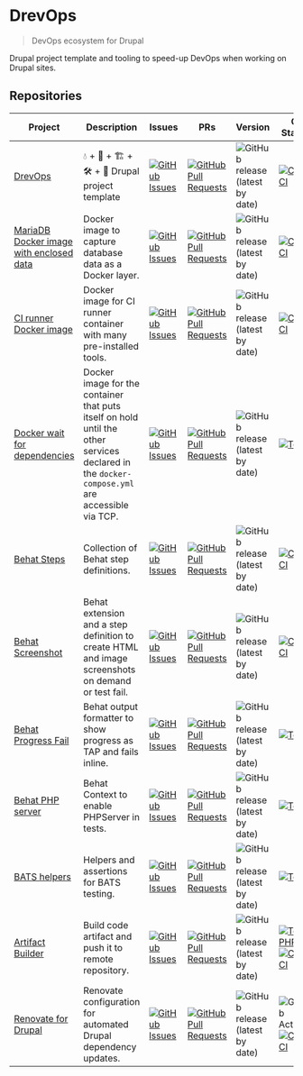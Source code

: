 # DrevOps

> DevOps ecosystem for Drupal

Drupal project template and tooling to speed-up DevOps when working on Drupal
sites.

## Repositories

| Project                                                                                   | Description                                                                                                                                   | Issues                                                                                                                                                                                | PRs                                                                                                                                                                                            | Version                                                                                                                    | CI Status                                                                                                                                                                                                                                                                                                                                      |
|-------------------------------------------------------------------------------------------|-----------------------------------------------------------------------------------------------------------------------------------------------|---------------------------------------------------------------------------------------------------------------------------------------------------------------------------------------|------------------------------------------------------------------------------------------------------------------------------------------------------------------------------------------------|----------------------------------------------------------------------------------------------------------------------------|------------------------------------------------------------------------------------------------------------------------------------------------------------------------------------------------------------------------------------------------------------------------------------------------------------------------------------------------|
| [DrevOps](https://github.com/drevops/drevops)                                             | 💧 + 🐳 + 🏗️ + 🛠️ + 🧪️ Drupal project template                                                                                             | [![GitHub Issues](https://img.shields.io/github/issues/drevops/drevops.svg?label=%20)](https://github.com/drevops/drevops/issues?label=%20)                                           | [![GitHub Pull Requests](https://img.shields.io/github/issues-pr/drevops/drevops.svg?label=%20)](https://github.com/drevops/drevops/pulls?label=%20)                                           | ![GitHub release (latest by date)](https://img.shields.io/github/v/release/drevops/drevops?label=%20)                      | [![CircleCI](https://circleci.com/gh/drevops/drevops.svg?style=shield)](https://circleci.com/gh/drevops/drevops)                                                                                                                                                                                                                               |
| [MariaDB Docker image with enclosed data](https://github.com/drevops/mariadb-drupal-data) | Docker image to capture database data as a Docker layer.                                                                                      | [![GitHub Issues](https://img.shields.io/github/issues/drevops/mariadb-drupal-data.svg?label=%20)](https://github.com/drevops/mariadb-drupal-data/issues?label=%20)                   | [![GitHub Pull Requests](https://img.shields.io/github/issues-pr/drevops/mariadb-drupal-data.svg?label=%20)](https://github.com/drevops/mariadb-drupal-data/pulls?label=%20)                   | ![GitHub release (latest by date)](https://img.shields.io/github/v/release/drevops/mariadb-drupal-data?label=%20)          | [![CircleCI](https://circleci.com/gh/drevops/mariadb-drupal-data.svg?style=shield)](https://circleci.com/gh/drevops/mariadb-drupal-data)                                                                                                                                                                                                       |
| [CI runner Docker image](https://github.com/drevops/ci-runner)                            | Docker image for CI runner container with many pre-installed tools.                                                                           | [![GitHub Issues](https://img.shields.io/github/issues/drevops/ci-runner.svg?label=%20)](https://github.com/drevops/ci-runner/issues?label=%20)                                       | [![GitHub Pull Requests](https://img.shields.io/github/issues-pr/drevops/ci-runner.svg?label=%20)](https://github.com/drevops/ci-runner/pulls?label=%20)                                       | ![GitHub release (latest by date)](https://img.shields.io/github/v/release/drevops/ci-runner?label=%20)                    | [![CircleCI](https://circleci.com/gh/drevops/ci-runner.svg?style=shield)](https://circleci.com/gh/drevops/ci-runner)                                                                                                                                                                                                                           |
| [Docker wait for dependencies](https://github.com/drevops/docker-wait-for-dependencies)   | Docker image for the container that puts itself on hold until the other services declared in the `docker-compose.yml` are accessible via TCP. | [![GitHub Issues](https://img.shields.io/github/issues/drevops/docker-wait-for-dependencies.svg?label=%20)](https://github.com/drevops/docker-wait-for-dependencies/issues?label=%20) | [![GitHub Pull Requests](https://img.shields.io/github/issues-pr/drevops/docker-wait-for-dependencies.svg?label=%20)](https://github.com/drevops/docker-wait-for-dependencies/pulls?label=%20) | ![GitHub release (latest by date)](https://img.shields.io/github/v/release/drevops/docker-wait-for-dependencies?label=%20) | [![Test](https://github.com/drevops/docker-wait-for-dependencies/actions/workflows/test.yml/badge.svg)](https://github.com/drevops/docker-wait-for-dependencies/actions/workflows/test.yml)                                                                                                                                                    |
| [Behat Steps](https://github.com/drevops/behat-steps)                                     | Collection of Behat step definitions.                                                                                                         | [![GitHub Issues](https://img.shields.io/github/issues/drevops/behat-steps.svg?label=%20)](https://github.com/drevops/behat-steps/issues?label=%20)                                   | [![GitHub Pull Requests](https://img.shields.io/github/issues-pr/drevops/behat-steps.svg?label=%20)](https://github.com/drevops/behat-steps/pulls?label=%20)                                   | ![GitHub release (latest by date)](https://img.shields.io/github/v/release/drevops/behat-steps?label=%20)                  | [![CircleCI](https://dl.circleci.com/status-badge/img/gh/drevops/behat-steps/tree/master.svg?style=shield)](https://dl.circleci.com/status-badge/redirect/gh/drevops/behat-steps/tree/master)                                                                                                                                                  |
| [Behat Screenshot](https://github.com/drevops/behat-screenshot)                           | Behat extension and a step definition to create HTML and image screenshots on demand or test fail.                                            | [![GitHub Issues](https://img.shields.io/github/issues/drevops/behat-screenshot.svg?label=%20)](https://github.com/drevops/behat-screenshot/issues?label=%20)                         | [![GitHub Pull Requests](https://img.shields.io/github/issues-pr/drevops/behat-screenshot.svg?label=%20)](https://github.com/drevops/behat-screenshot/pulls?label=%20)                         | ![GitHub release (latest by date)](https://img.shields.io/github/v/release/drevops/behat-screenshot?label=%20)             | [![CircleCI](https://circleci.com/gh/drevops/behat-screenshot.svg?style=shield)](https://circleci.com/gh/drevops/behat-screenshot)                                                                                                                                                                                                             |
| [Behat Progress Fail](https://github.com/drevops/behat-format-progress-fail)              | Behat output formatter to show progress as TAP and fails inline.                                                                              | [![GitHub Issues](https://img.shields.io/github/issues/drevops/behat-format-progress-fail.svg?label=%20)](https://github.com/drevops/behat-format-progress-fail/issues?label=%20)     | [![GitHub Pull Requests](https://img.shields.io/github/issues-pr/drevops/behat-format-progress-fail.svg?label=%20)](https://github.com/drevops/behat-format-progress-fail/pulls?label=%20)     | ![GitHub release (latest by date)](https://img.shields.io/github/v/release/drevops/behat-format-progress-fail?label=%20)   | [![Test](https://github.com/drevops/behat-format-progress-fail/actions/workflows/test-php.yml/badge.svg)](https://github.com/drevops/behat-format-progress-fail/actions/workflows/test-php.yml)                                                                                                                                                |
| [Behat PHP server](https://github.com/drevops/behat-phpserver)                            | Behat Context to enable PHPServer in tests.                                                                                                   | [![GitHub Issues](https://img.shields.io/github/issues/drevops/behat-phpserver.svg?label=%20)](https://github.com/drevops/behat-phpserver/issues?label=%20)                           | [![GitHub Pull Requests](https://img.shields.io/github/issues-pr/drevops/behat-phpserver.svg?label=%20)](https://github.com/drevops/behat-phpserver/pulls?label=%20)                           | ![GitHub release (latest by date)](https://img.shields.io/github/v/release/drevops/behat-phpserver?label=%20)              | [![Test](https://github.com/drevops/behat-phpserver/actions/workflows/test-php.yml/badge.svg)](https://github.com/drevops/behat-phpserver/actions/workflows/test-php.yml)                                                                                                                                                                      |
| [BATS helpers](https://github.com/drevops/bats-helpers)                                   | Helpers and assertions for BATS testing.                                                                                                      | [![GitHub Issues](https://img.shields.io/github/issues/drevops/bats-helpers.svg?label=%20)](https://github.com/drevops/bats-helpers/issues?label=%20)                                 | [![GitHub Pull Requests](https://img.shields.io/github/issues-pr/drevops/bats-helpers.svg?label=%20)](https://github.com/drevops/bats-helpers/pulls?label=%20)                                 | ![GitHub release (latest by date)](https://img.shields.io/github/v/release/drevops/bats-helpers?label=%20)                 | [![Test](https://github.com/drevops/bats-helpers/actions/workflows/test-shell.yml/badge.svg)](https://github.com/drevops/bats-helpers/actions/workflows/test-shell.yml)                                                                                                                                                                        |
| [Artifact Builder](https://github.com/drevops/git-artifact)                               | Build code artifact and push it to remote repository.                                                                                         | [![GitHub Issues](https://img.shields.io/github/issues/drevops/git-artifact.svg?label=%20)](https://github.com/drevops/git-artifact/issues?label=%20)                                 | [![GitHub Pull Requests](https://img.shields.io/github/issues-pr/drevops/git-artifact.svg?label=%20)](https://github.com/drevops/git-artifact/pulls?label=%20)                                 | ![GitHub release (latest by date)](https://img.shields.io/github/v/release/drevops/git-artifact?label=%20)                 | [![Test PHP](https://github.com/drevops/git-artifact/actions/workflows/test-php.yml/badge.svg)](https://github.com/drevops/git-artifact/actions/workflows/test-php.yml)<br/>[![CircleCI](https://circleci.com/gh/drevops/git-artifact.svg?style=shield)](https://circleci.com/gh/drevops/git-artifact)                                              |
| [Renovate for Drupal](https://github.com/drevops/renovate-drupal)                         | Renovate configuration for automated Drupal dependency updates.                                                                               | [![GitHub Issues](https://img.shields.io/github/issues/drevops/renovate-drupal.svg?label=%20)](https://github.com/drevops/renovate-drupal/issues?label=%20)                           | [![GitHub Pull Requests](https://img.shields.io/github/issues-pr/drevops/renovate-drupal.svg?label=%20)](https://github.com/drevops/renovate-drupal/pulls?label=%20)                           | ![GitHub release (latest by date)](https://img.shields.io/github/v/release/drevops/renovate-drupal?label=%20)              | ![GitHub Actions](https://github.com/drevops/renovate-drupal/actions/workflows/renovate.yml/badge.svg)<br/>[![CircleCI](https://dl.circleci.com/status-badge/img/gh/drevops/renovate-circleci-drupal-example/tree/main.svg?style=shield)](https://dl.circleci.com/status-badge/redirect/gh/drevops/renovate-circleci-drupal-example/tree/main) |

